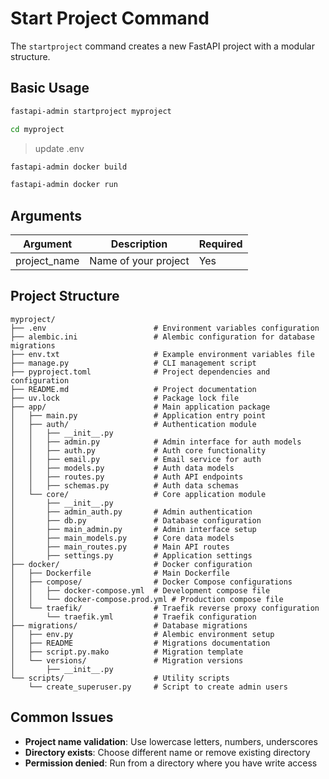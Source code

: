 # Start Project Command

The `startproject` command creates a new FastAPI project with a modular structure.

## Basic Usage

```bash
fastapi-admin startproject myproject
```
```bash
cd myproject
```
> update .env

```bash
fastapi-admin docker build
```
```bash
fastapi-admin docker run
```

## Arguments

| Argument | Description | Required |
|----------|-------------|----------|
| project_name | Name of your project | Yes |

## Project Structure

```
myproject/
├── .env                        # Environment variables configuration
├── alembic.ini                 # Alembic configuration for database migrations
├── env.txt                     # Example environment variables file
├── manage.py                   # CLI management script
├── pyproject.toml              # Project dependencies and configuration
├── README.md                   # Project documentation
├── uv.lock                     # Package lock file
├── app/                        # Main application package
│   ├── main.py                 # Application entry point
│   ├── auth/                   # Authentication module
│   │   ├── __init__.py
│   │   ├── admin.py            # Admin interface for auth models
│   │   ├── auth.py             # Auth core functionality
│   │   ├── email.py            # Email service for auth
│   │   ├── models.py           # Auth data models
│   │   ├── routes.py           # Auth API endpoints
│   │   ├── schemas.py          # Auth data schemas
│   └── core/                   # Core application module
│       ├── __init__.py
│       ├── admin_auth.py       # Admin authentication
│       ├── db.py               # Database configuration
│       ├── main_admin.py       # Admin interface setup
│       ├── main_models.py      # Core data models
│       ├── main_routes.py      # Main API routes
│       ├── settings.py         # Application settings
├── docker/                     # Docker configuration
│   ├── Dockerfile              # Main Dockerfile
│   ├── compose/                # Docker Compose configurations
│   │   ├── docker-compose.yml  # Development compose file
│   │   └── docker-compose.prod.yml # Production compose file
│   └── traefik/                # Traefik reverse proxy configuration
│       └── traefik.yml         # Traefik configuration
├── migrations/                 # Database migrations
│   ├── env.py                  # Alembic environment setup
│   ├── README                  # Migrations documentation
│   ├── script.py.mako          # Migration template    
│   └── versions/               # Migration versions
│       ├── __init__.py
└── scripts/                    # Utility scripts
    └── create_superuser.py     # Script to create admin users
```

## Common Issues

- **Project name validation**: Use lowercase letters, numbers, underscores
- **Directory exists**: Choose different name or remove existing directory
- **Permission denied**: Run from a directory where you have write access